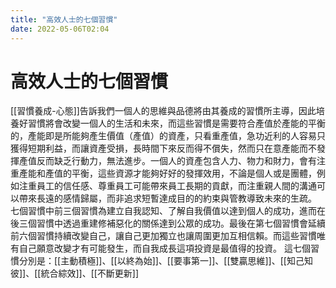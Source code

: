 ```yaml
---
title: "高效人士的七個習慣"
date: 2022-05-06T02:04
---
```

# 高效人士的七個習慣

[[習慣養成-心態]]告訴我們一個人的思維與品德將由其養成的習慣所主導，因此培養好習慣將會改變一個人的生活和未來，而這些習慣是需要符合產值於產能的平衡的，產能即是所能夠產生價值（產值）的資產，只看重產值，急功近利的人容易只獲得短期利益，而讓資產受損，長時間下來反而得不償失，然而只在意產能而不發揮產值反而缺乏行動力，無法進步。一個人的資產包含人力、物力和財力，會有注重產能和產值的平衡，這些資源才能夠好好的發揮效用，不論是個人或是團體，例如注重員工的信任感、尊重員工可能帶來員工長期的貢獻，而注重親人間的溝通可以帶來長遠的感情歸屬，而非追求短暫達成目的的約束與管教導致未來的生疏。
七個習慣中前三個習慣為建立自我認知、了解自我價值以達到個人的成功，進而在後三個習慣中透過重建修補惡化的關係達到公眾的成功。最後在第七個習慣會延續前六個習慣持續改變自己，讓自己更加獨立也讓周圍更加互相信賴。而這些習慣唯有自己願意改變才有可能發生，而自我成長這項投資是最值得的投資。
這七個習慣分別是：[[主動積極]]、[[以終為始]]、[[要事第一]]、[[雙贏思維]]、[[知己知彼]]、[[統合綜效]]、[[不斷更新]]